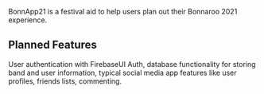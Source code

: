 BonnApp21 is a festival aid to help users plan out their Bonnaroo 2021 experience.

## Planned Features

User authentication with FirebaseUI Auth, database functionality for storing band and user information, typical social media app features like user profiles, friends lists, commenting.
